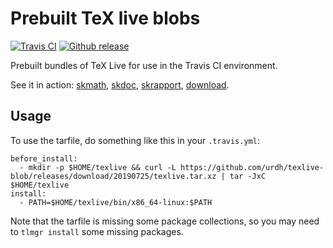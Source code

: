 # Prebuilt TeX live blobs

[![Travis CI](https://img.shields.io/travis/urdh/texlive-blob/master)](https://travis-ci.org/urdh/texlive-blob)
[![Github release](https://img.shields.io/github/release/urdh/texlive-blob)](https://github.com/urdh/texlive-blob/releases/latest)


Prebuilt bundles of TeX Live for use in the Travis CI environment.

See it in action: [skmath](https://github.com/urdh/skmath/blob/master/.travis.yml), [skdoc](https://github.com/urdh/skdoc/blob/master/.travis.yml), [skrapport](https://github.com/urdh/skrapport/blob/master/.travis.yml), [download](https://github.com/urdh/download/blob/master/.travis.yml).

## Usage

To use the tarfile, do something like this in your `.travis.yml`:

```
before_install:
  - mkdir -p $HOME/texlive && curl -L https://github.com/urdh/texlive-blob/releases/download/20190725/texlive.tar.xz | tar -JxC $HOME/texlive
install:
  - PATH=$HOME/texlive/bin/x86_64-linux:$PATH
```

Note that the tarfile is missing some package collections, so you may need to `tlmgr install` some missing packages.
